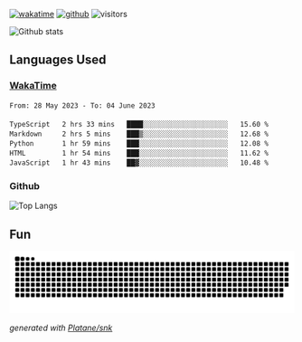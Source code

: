 [![wakatime](https://wakatime.com/badge/user/82c377cd-a54c-404c-b7df-177b313ca539.svg)](https://wakatime.com/@82c377cd-a54c-404c-b7df-177b313ca539)
[![github](https://img.shields.io/github/followers/xinthose?logo=github&style=plastic)](https://github.com/alanhamlett?tab=followers)
![visitors](https://visitor-badge.glitch.me/badge?page_id=xinthose&left_color=green&right_color=red)

![Github stats](https://github-readme-stats.vercel.app/api?username=xinthose&show_icons=true&theme=radical&count_private=true)

## Languages Used

### [WakaTime](https://wakatime.com/)
<!--START_SECTION:waka-->

```txt
From: 28 May 2023 - To: 04 June 2023

TypeScript   2 hrs 33 mins   ████░░░░░░░░░░░░░░░░░░░░░   15.60 %
Markdown     2 hrs 5 mins    ███▒░░░░░░░░░░░░░░░░░░░░░   12.68 %
Python       1 hr 59 mins    ███░░░░░░░░░░░░░░░░░░░░░░   12.08 %
HTML         1 hr 54 mins    ███░░░░░░░░░░░░░░░░░░░░░░   11.62 %
JavaScript   1 hr 43 mins    ██▓░░░░░░░░░░░░░░░░░░░░░░   10.48 %
```

<!--END_SECTION:waka-->

### Github

![Top Langs](https://github-readme-stats.vercel.app/api/top-langs/?username=xinthose)

## Fun
![github contribution grid snake animation](https://raw.githubusercontent.com/xinthose/xinthose/output/github-contribution-grid-snake.svg)

_generated with [Platane/snk](https://github.com/Platane/snk)_
